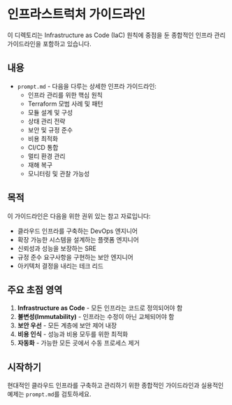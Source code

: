 # 인프라스트럭처 가이드라인

이 디렉토리는 Infrastructure as Code (IaC) 원칙에 중점을 둔 종합적인 인프라 관리 가이드라인을 포함하고 있습니다.

## 내용

- `prompt.md` - 다음을 다루는 상세한 인프라 가이드라인:
  - 인프라 관리를 위한 핵심 원칙
  - Terraform 모범 사례 및 패턴
  - 모듈 설계 및 구성
  - 상태 관리 전략
  - 보안 및 규정 준수
  - 비용 최적화
  - CI/CD 통합
  - 멀티 환경 관리
  - 재해 복구
  - 모니터링 및 관찰 가능성

## 목적

이 가이드라인은 다음을 위한 권위 있는 참고 자료입니다:

- 클라우드 인프라를 구축하는 DevOps 엔지니어
- 확장 가능한 시스템을 설계하는 플랫폼 엔지니어
- 신뢰성과 성능을 보장하는 SRE
- 규정 준수 요구사항을 구현하는 보안 엔지니어
- 아키텍처 결정을 내리는 테크 리드

## 주요 초점 영역

1. **Infrastructure as Code** - 모든 인프라는 코드로 정의되어야 함
2. **불변성(Immutability)** - 인프라는 수정이 아닌 교체되어야 함
3. **보안 우선** - 모든 계층에 보안 제어 내장
4. **비용 인식** - 성능과 비용 모두를 위한 최적화
5. **자동화** - 가능한 모든 곳에서 수동 프로세스 제거

## 시작하기

현대적인 클라우드 인프라를 구축하고 관리하기 위한 종합적인 가이드라인과 실용적인 예제는 `prompt.md`를 검토하세요.